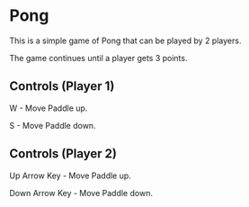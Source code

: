 # Pong

This is a simple game of Pong that can be played by 2 players.

The game continues until a player gets 3 points.

## Controls (Player 1) ##

W - Move Paddle up.

S - Move Paddle down.

## Controls (Player 2) ##

Up Arrow Key - Move Paddle up.

Down Arrow Key - Move Paddle down.
